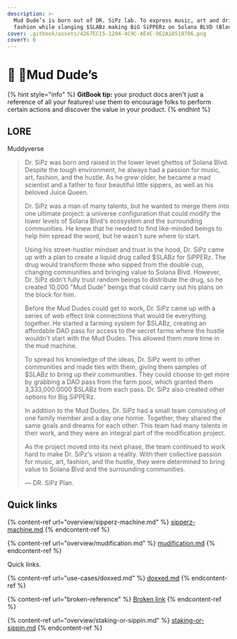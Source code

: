 ```yaml
---
description: >-
  Mud Dude’s is born out of DR. SiPz lab. To express music, art and drippy
  fashion while slanging $SLABz making BiG SiPPERz on Solana BLVD (Blockchain).
cover: .gitbook/assets/4267EC15-1204-4C9C-AE4C-9E2A18519786.png
coverY: 0
---
```


# 👋 🥤Mud Dude’s

{% hint style="info" %}
**GitBook tip:** your product docs aren't just a reference of all your features! use them to encourage folks to perform certain actions and discover the value in your product.
{% endhint %}

## LORE

Muddyverse

> Dr. SiPz was born and raised in the lower level ghettos of Solana Blvd. Despite the tough environment, he always had a passion for music, art, fashion, and the hustle. As he grew older, he became a mad scientist and a father to four beautiful little sippers, as well as his beloved Juice Queen.
>
> Dr. SiPz was a man of many talents, but he wanted to merge them into one ultimate project: a universe configuration that could modify the lower levels of Solana Blvd's ecosystem and the surrounding communities. He knew that he needed to find like-minded beings to help him spread the word, but he wasn't sure where to start.
>
> Using his street-hustler mindset and trust in the hood, Dr. SiPz came up with a plan to create a liquid drug called $SLABz for SiPPERz. The drug would transform those who sipped from the double cup, changing communities and bringing value to Solana Blvd. However, Dr. SiPz didn't fully trust random beings to distribute the drug, so he created 10,000 "Mud Dude" beings that could carry out his plans on the block for him.
>
> Before the Mud Dudes could get to work, Dr. SiPz came up with a series of web effect link connections that would tie everything together. He started a farming system for $SLABz, creating an affordable DAO pass for access to the secret farms where the hustle wouldn't start with the Mud Dudes. This allowed them more time in the mud machine.
>
> To spread his knowledge of the ideas, Dr. SiPz went to other communities and made ties with them, giving them samples of $SLABz to bring up their communities. They could choose to get more by grabbing a DAO pass from the farm pool, which granted them 3,333,000.0000 $SLABz from each pass. Dr. SiPz also created other options for Big SiPPERz.
>
> In addition to the Mud Dudes, Dr. SiPz had a small team consisting of one family member and a day one homie. Together, they shared the same goals and dreams for each other. This team had many talents in their work, and they were an integral part of the modification project.
>
> As the project moved into its next phase, the team continued to work hard to make Dr. SiPz's vision a reality. With their collective passion for music, art, fashion, and the hustle, they were determined to bring value to Solana Blvd and the surrounding communities.
>
> — DR. SiPz Plan.

## Quick links

{% content-ref url="overview/sipperz-machine.md" %}
[sipperz-machine.md](overview/sipperz-machine.md)
{% endcontent-ref %}

{% content-ref url="overview/mudification.md" %}
[mudification.md](overview/mudification.md)
{% endcontent-ref %}

Quick links.

{% content-ref url="use-cases/doxxed.md" %}
[doxxed.md](use-cases/doxxed.md)
{% endcontent-ref %}

{% content-ref url="broken-reference" %}
[Broken link](broken-reference)
{% endcontent-ref %}

{% content-ref url="overview/staking-or-sippin.md" %}
[staking-or-sippin.md](overview/staking-or-sippin.md)
{% endcontent-ref %}
